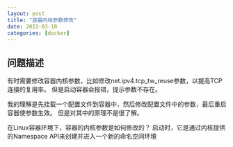 ```yaml
---
layout: post
title: "容器内核参数修改"
date: 2022-03-18
categories: [docker]
---
```


> 

## 问题描述

有时需要修改容器内核参数，比如修改net.ipv4.tcp_tw_reuse参数，以提高TCP连接的复用率。
但是启动容器会报错，提示参数不存在。

我的理解是先挂载一个配置文件到容器中，然后修改配置文件中的参数，最后重启容器使参数生效。
但是对其中的原理不是很了解。

在Linux容器环境下，容器的内核参数是如何修改的？
启动时，它是通过内核提供的Namespace API来创建并进入一个新的命名空间环境